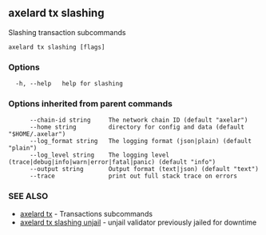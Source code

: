 ## axelard tx slashing

Slashing transaction subcommands

```
axelard tx slashing [flags]
```

### Options

```
  -h, --help   help for slashing
```

### Options inherited from parent commands

```
      --chain-id string     The network chain ID (default "axelar")
      --home string         directory for config and data (default "$HOME/.axelar")
      --log_format string   The logging format (json|plain) (default "plain")
      --log_level string    The logging level (trace|debug|info|warn|error|fatal|panic) (default "info")
      --output string       Output format (text|json) (default "text")
      --trace               print out full stack trace on errors
```

### SEE ALSO

- [axelard tx](/cli-docs/v0_27_0/axelard_tx) - Transactions subcommands
- [axelard tx slashing unjail](/cli-docs/v0_27_0/axelard_tx_slashing_unjail) - unjail validator previously jailed for downtime
